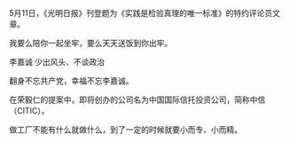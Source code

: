 5月11日，《光明日报》刊登题为《实践是检验真理的唯一标准》的特约评论员文章。

我要么陪你一起坐牢，要么天天送饭到你出牢。

李嘉诚 少出风头、不谈政治

翻身不忘共产党，幸福不忘李嘉诚。

在荣毅仁的提案中，即将创办的公司名为中国国际信托投资公司，简称中信（CITIC）。

做工厂不能有什么就做什么，到了一定的时候就要小而专、小而精。

